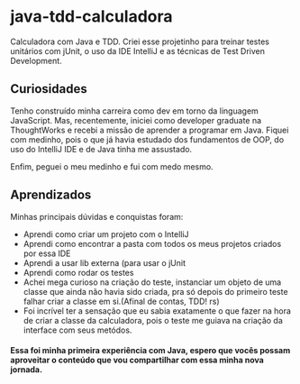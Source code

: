 # java-tdd-calculadora

Calculadora com Java e TDD. 
Criei esse projetinho para treinar testes unitários com jUnit, o uso da IDE IntelliJ e as técnicas de Test Driven Development.

## Curiosidades

Tenho construído minha carreira como dev em torno da linguagem JavaScript. 
Mas, recentemente, iniciei como developer graduate na ThoughtWorks e recebi a missão de aprender a programar em Java.
Fiquei com medinho, pois o que já havia estudado dos fundamentos de OOP, do uso do IntelliJ IDE e de Java tinha me assustado.

Enfim, peguei o meu medinho e fui com medo mesmo. 

## Aprendizados

Minhas principais dúvidas e conquistas foram:
* Aprendi como criar um projeto com o IntelliJ
* Aprendi como encontrar a pasta com todos os meus projetos criados por essa IDE
* Aprendi a usar lib externa (para usar o jUnit
* Aprendi como rodar os testes
* Achei mega curioso na criação do teste, instanciar um objeto de uma classe que ainda não havia sido criada, pra só depois do primeiro teste falhar criar a classe em si.(Afinal de contas, TDD! rs)
* Foi incrível ter a sensação que eu sabia exatamente o que fazer na hora de criar a classe da calculadora, pois o teste me guiava na criação da interface com seus metódos.

#### Essa foi minha primeira experiência com Java, espero que vocês possam aproveitar o conteúdo que vou compartilhar com essa minha nova jornada.





